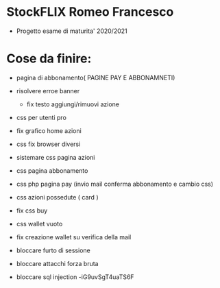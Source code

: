 # StockFLIX Romeo Francesco

- Progetto esame di maturita' 2020/2021

# Cose da finire:

- pagina di abbonamento( PAGINE PAY E ABBONAMNETI)
- risolvere erroe banner
  - fix testo aggiungi/rimuovi azione
- css per utenti pro
- fix grafico home azioni
- css fix browser diversi
- sistemare css pagina azioni
- css pagina abbonamento
- css php pagina pay (invio mail conferma abbonamento e cambio css)
- css azioni possedute ( card )
- fix css buy
- css wallet vuoto
- fix creazione wallet su verifica della mail

- bloccare furto di sessione
- bloccare attacchi forza bruta
- bloccare sql injection
  -iG9uvSgT4uaTS6F
